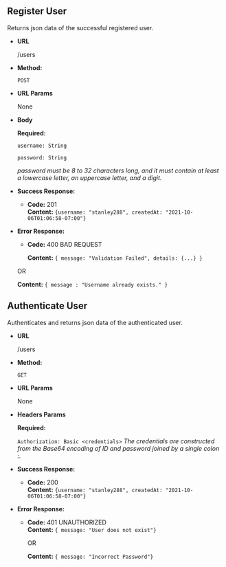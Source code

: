 **Register User**
----
  Returns json data of the successful registered user.

* **URL**

  /users

* **Method:**

  `POST`
  
*  **URL Params**

    None

* **Body**

     **Required:**
 
   `username: String`

   `password: String`

   *password must be 8 to 32 characters long, and it must contain at least a lowercase letter, an uppercase letter, and a digit.*

* **Success Response:**

  * **Code:** 201 <br />
    **Content:** `{username: "stanley288", createdAt: "2021-10-06T01:06:58-07:00"}`
 
* **Error Response:**

  * **Code:** 400 BAD REQUEST <br />

    **Content:** `{ message: "Validation Failed", details: {...} }`

  OR

    **Content:** `{ message : "Username already exists." }`



**Authenticate User**
----
  Authenticates and returns json data of the authenticated user.

* **URL**

  /users

* **Method:**

  `GET`
  
*  **URL Params**

    None

* **Headers Params**

     **Required:**
 
   `Authorization: Basic <credentials>`
   *The credentials are constructed from the Base64 encoding of ID and password joined by a single colon :.*

* **Success Response:**

  * **Code:** 200 <br />
    **Content:** `{username: "stanley288", createdAt: "2021-10-06T01:06:58-07:00"}`
 
* **Error Response:**

  * **Code:** 401 UNAUTHORIZED <br />
    **Content:** `{ message: "User does not exist"}`
    
    OR

    **Content:** `{ message: "Incorrect Password"}`

